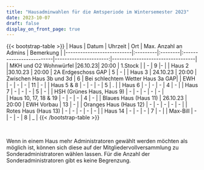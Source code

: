 ```yaml
---
title: "Hausadminwahlen für die Amtsperiode im Wintersemester 2023"
date: 2023-10-07
draft: false
display_on_front_page: true
---
```


{{< bootstrap-table >}}
| Haus                             | Datum    | Uhrzeit |    Ort                                     | Max. Anzahl an Admins | Bemerkung  |
|---------------------------|:---------|:--------|:------ -------------------|----------------------:|----------------------------------|
| MKH und O2 Wohnwürfel  |26.10.23|   20:00          | 1.Stock           |                | -                | 9                                              |-               |
| Haus 2                         |30.10.23  | 20:00 | 2A Erdgeschoss GAP | 5            |            -                      |
| Haus 3                        | 24.10.23  |   20:00     | Zwischen Haus 3b und 3d |  6                                     | Bei schlechtem Wetter Haus 3a GAP|
| EWH                                   |     -         | -               |   -                                 | 11                    |                -                  |
| Haus 5 & 8                          |     -          |   -               |   -                              | 5                    |                .                  |
| Haus 6                                |      -         |    -             |    -                              | 4                   |                -                 |
| Haus 7                                |       -          |   -              |    -                            | 5                 |                 -                 |
| HSH (Grünes Haus, Haus 9) | -            | -               |   -                               | -                 |            -                   |              
| Haus 10, 17, 18 & 19      | -                 | -              |   -                                 | 4                      |               -                   |
| Blaues Haus (Haus 11)      |   26.10.23   |  20:00   |  EWH Vorbau                                | 13                  |               -                   |
| Oranges Haus (Haus 12)    | -                 | -            | -                                  | -                        |             -              |
| Rotes Haus (Haus 13)         | -                | -           | -                                   |  -                     |            -             |
| Haus 14                               |   -                |    -      |  -                                  |  7                     |                -               |
| Max-Bill                               |   -                | -          |  -                                 |  8                     |                _               |
{{< /bootstrap-table >}}

&nbsp;

Wenn in einem Haus mehr Administratoren gewählt werden möchten als möglich ist, können sich diese auf der
Mitgliedervollversammlung zu Sonderadministratoren wählen lassen. Für die Anzahl der Sonderadministratoren gibt es keine
Begrenzung.
